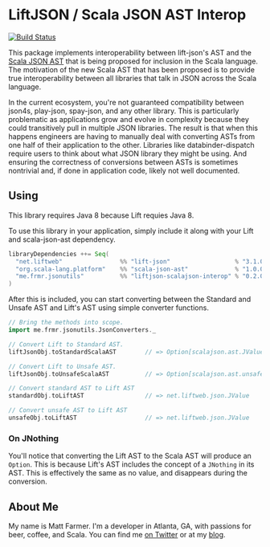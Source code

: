 # LiftJSON / Scala JSON AST Interop

[![Build Status](https://travis-ci.org/farmdawgnation/liftjson-scalajson-interop.svg?branch=master)](https://travis-ci.org/farmdawgnation/liftjson-scalajson-interop)

This package implements interoperability between lift-json's AST and the
[Scala JSON AST](https://github.com/mdedetrich/scala-json-ast) that is being proposed for inclusion
in the Scala language. The motivation of the new Scala AST that has been proposed is to provide true
interoperability between all libraries that talk in JSON across the Scala language.

In the current ecosystem, you're not guaranteed compatibility between json4s, play-json, spay-json,
and any other library. This is particularly problematic as applications grow and evolve in
complexity because they could transitively pull in multiple JSON libraries. The result is that
when this happens engineers are having to manually deal with converting ASTs from one half of their
application to the other. Libraries like databinder-dispatch require users to think about what
JSON library they might be using. And ensuring the correctness of conversions between ASTs is
sometimes nontrivial and, if done in application code, likely not well documented.

## Using

This library requires Java 8 because Lift requies Java 8.

To use this library in your application, simply include it along with your Lift and scala-json-ast
dependency.

```scala
libraryDependencies ++= Seq(
  "net.liftweb"                %% "lift-json"                  % "3.1.0",
  "org.scala-lang.platform"    %% "scala-json-ast"             % "1.0.0-M3",
  "me.frmr.jsonutils"          %% "liftjson-scalajson-interop" % "0.2.0"
)
```

After this is included, you can start converting between the Standard and Unsafe AST and Lift's AST
using simple converter functions.

```scala
// Bring the methods into scope.
import me.frmr.jsonutils.JsonConverters._

// Convert Lift to Standard AST.
liftJsonObj.toStandardScalaAST        // => Option[scalajson.ast.JValue]

// Convert Lift to Unsafe AST.
liftJsonObj.toUnsafeScalaAST          // => Option[scalajson.ast.unsafe.JValue]

// Convert standard AST to Lift AST
standardObj.toLiftAST                 // => net.liftweb.json.JValue

// Convert unsafe AST to Lift AST
unsafeObj.toLiftAST                   // => net.liftweb.json.JValue
```

### On JNothing

You'll notice that converting the Lift AST to the Scala AST will produce an `Option`. This is
because Lift's AST includes the concept of a `JNothing` in its AST. This is effectively the same
as no value, and disappears during the conversion.

## About Me

My name is Matt Farmer. I'm a developer in Atlanta, GA, with passions for beer, coffee, and Scala.
You can find me [on Twitter](https://twitter.com/farmdawgnation) or at my
[blog](https://farmdawgnation.com).
